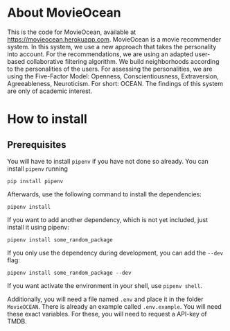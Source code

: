 # About MovieOcean

This is the code for MovieOcean, available at https://movieocean.herokuapp.com. MovieOcean is a movie recommender system. In this system, we use a new approach that takes the personality into account. For the recommendations, we are using an adapted user-based collaborative filtering algorithm. We build neighborhoods according to the personalities of the users. For assessing the personalities, we are using the Five-Factor Model: Openness, Conscientiousness, Extraversion, Agreeableness, Neuroticism. For short: OCEAN. The findings of this system are only of academic interest. 


# How to install

## Prerequisites

You will have to install `pipenv` if you have not done so already. You can install `pipenv` running

```shell
pip install pipenv
```

Afterwards, use the following command to install the dependencies:

```shell
pipenv install
```

If you want to add another dependency, which is not yet included, just install it using pipenv:

```shell
pipenv install some_random_package
```

If you only use the dependency during development, you can add the `--dev` flag:

```shell
pipenv install some_random_package --dev
```

If you want activate the environment in your shell, use `pipenv shell`.

Additionally, you will need a file named `.env` and place it in the folder `MovieOCEAN`. There is already an example called `.env.example`. You will need these exact variables. For these, you will need to request a API-key of TMDB.

